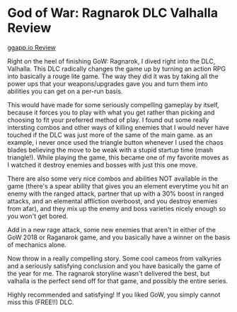 # God of War: Ragnarok DLC Valhalla Review
[ggapp.io Review](https://ggapp.io/usagichann/reviews/god-of-war-ragnarok-valhalla/Qu_6__DW)

Right on the heel of finishing GoW: Ragnarok, I dived right into the DLC, Valhalla.  This DLC radically changes the game up by turning an action RPG into basically a rouge lite game.  The way they did it was by taking all the power ups that your weapons/upgrades gave you and turn them into abilities you can get on a per-run basis.

This would have made for some seriously compelling gameplay by itself, because it forces you to play with what you get rather than picking and choosing to fit your preferred method of play.  I found out some really intersting combos and other ways of killing enemies that I would never have touched if the DLC was just more of the same of the main game.  as an example, i never once used the triangle button whenever I used the chaos blades believing the move to be weak with a stupid startup time (mash triangle!).  While playing the game, this became one of my favorite moves as I watched it destroy enemies and bosses with just this one move.  

There are also some very nice combos and abilities NOT available in the game (there's a spear ability that gives you an element everytime you hit an enemy with the ranged attack, partner that up with a 30% boost in ranged attacks, and an elemental affliction overboost, and you destroy enemies from afar), and they mix up the enemy and boss varieties nicely enough so you won't get bored.

Add in a new rage attack, some new enemies that aren't in either of the GoW 2018 or Raganarok game, and you basically have a winner on the basis of mechanics alone.

Now throw in a really compelling story.  Some cool cameos from valkyries and a seriously satisfying conclusion and you have basically the game of the year for me.  The ragnarok storyline wasn't delivered the best, but valhalla is the perfect send off for that game, and possibly the entire series.

Highly recommended and satisfying! If you liked GoW, you simply cannot miss this (FREE!!) DLC.
